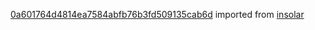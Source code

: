 [0a601764d4814ea7584abfb76b3fd509135cab6d](https://github.com/insolar/insolar/commit/0a601764d4814ea7584abfb76b3fd509135cab6d) imported from [insolar](https://github.com/insolar/insolar)

